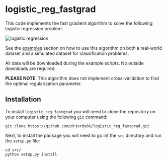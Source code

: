 logistic_reg_fastgrad
=====================

This code implements the fast gradient algorithm to solve the following logistic regression problem:

![logistic regression](https://github.com/drjordy66/logistic_reg_fastgrad/blob/master/images/problem.PNG "logistic regression")

See the [examples](https://github.com/drjordy66/logistic_reg_fastgrad/tree/master/examples) section on how to use this algorithm on both a real-world dataset and a simulated dataset for classification problems.

All data will be downloaded during the example scripts. No outside downloads are required.

__PLEASE NOTE__: This algorithm does not implement cross-validation to find the optimal regularization parameter.

Installation
------------

To install `logistic_reg_fastgrad` you will need to clone the repository on your computer using the following `git` command:

```
git clone https://github.com/drjordy66/logistic_reg_fastgrad.git
```

Next, to install the package you will need to go int the `src` directory and run the `setup.py` file:

```
cd src/
python setup.py install
```